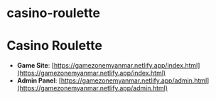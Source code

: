 # casino-roulette
# Casino Roulette

- **Game Site**: [https://gamezonemyanmar.netlify.app/index.html](https://gamezonemyanmar.netlify.app/index.html)
- **Admin Panel**: [https://gamezonemyanmar.netlify.app/admin.html](https://gamezonemyanmar.netlify.app/admin.html)

